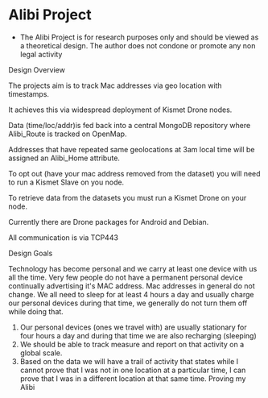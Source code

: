 # Alibi Project
* The Alibi Project is for research purposes only and should be viewed as a theoretical design.
The author does not condone or promote any non legal activity

Design Overview

The projects aim is to track Mac addresses via geo location with timestamps.

It achieves this via widespread deployment of Kismet Drone nodes.

Data (time/loc/addr)is fed back into a central MongoDB repository where Alibi_Route is tracked on OpenMap.

Addresses that have repeated same geolocations at 3am local time will be assigned an Alibi_Home attribute.

To opt out (have your mac address removed from the dataset) you will need to run a Kismet Slave on you node.

To retrieve data from the datasets you must run a Kismet Drone on your node.

Currently there are Drone packages for Android and Debian.

All communication is via TCP443

Design Goals

Technology has become personal and we carry at least one device with us all the time. Very few people do not have a permanent personal device continually advertising it's MAC address. Mac addresses in general do not change. We all need to sleep for at least 4 hours a day and usually charge our personal devices during that time, we generally do not turn them off while doing that.
1. Our personal devices (ones we travel with) are usually stationary for four hours a day and during that time we are also recharging (sleeping)
2. We should be able to track measure and report on that activity on a global scale.
3. Based on the data we will have a trail of activity that states while I cannot prove that I was not in one location at a particular time, I can prove that I was in a different location at that same time. Proving my Alibi
